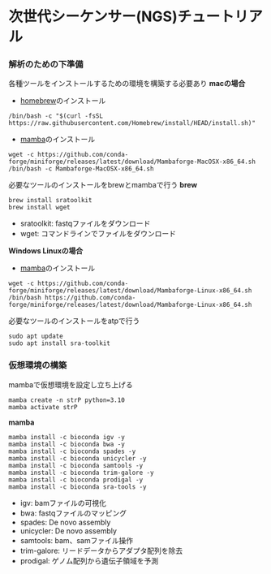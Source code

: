 # 次世代シーケンサー(NGS)チュートリアル 
  
### 解析のための下準備
各種ツールをインストールするための環境を構築する必要あり
**macの場合**
- [homebrew](https://brew.sh/index_ja)のインストール
```
/bin/bash -c "$(curl -fsSL https://raw.githubusercontent.com/Homebrew/install/HEAD/install.sh)"	
```
- [mamba](https://github.com/conda-forge/miniforge)のインストール
```
wget -c https://github.com/conda-forge/miniforge/releases/latest/download/Mambaforge-MacOSX-x86_64.sh
/bin/bash -c Mambaforge-MacOSX-x86_64.sh
```

必要なツールのインストールをbrewとmambaで行う
**brew**
```
brew install sratoolkit
brew install wget
```
- sratoolkit: fastqファイルをダウンロード
- wget: コマンドラインでファイルをダウンロード

**Windows Linuxの場合**
- [mamba](https://github.com/conda-forge/miniforge)のインストール
```
wget -c https://github.com/conda-forge/miniforge/releases/latest/download/Mambaforge-Linux-x86_64.sh
/bin/bash https://github.com/conda-forge/miniforge/releases/latest/download/Mambaforge-Linux-x86_64.sh
```
必要なツールのインストールをatpで行う
```
sudo apt update
sudo apt install sra-toolkit
```

### 仮想環境の構築
mambaで仮想環境を設定し立ち上げる
```
mamba create -n strP python=3.10
mamba activate strP
```

**mamba**
```
mamba install -c bioconda igv -y
mamba install -c bioconda bwa -y
mamba install -c bioconda spades -y
mamba install -c bioconda unicycler -y
mamba install -c bioconda samtools -y
mamba install -c bioconda trim-galore -y
mamba install -c bioconda prodigal -y
mamba install -c bioconda sra-tools -y
```
- igv: bamファイルの可視化
- bwa: fastqファイルのマッピング
- spades: De novo assembly
- unicycler: De novo assembly
- samtools: bam、samファイル操作
- trim-galore: リードデータからアダプタ配列を除去
- prodigal: ゲノム配列から遺伝子領域を予測
